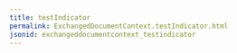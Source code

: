 ```yaml
---
title: testIndicator
permalink: ExchangedDocumentContext.testIndicator.html
jsonid: exchangeddocumentcontext_testindicator
---
```

